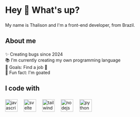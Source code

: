 <h1 align="left">Hey 👋 What's up?</h1>

###

<p align="left">My name is Thalison and I'm a front-end developer, from Brazil.</p>

###

<h2 align="left">About me</h2>

###

<p align="left">✨ Creating bugs since 2024<br>📚 I'm currently creating my own programming language<br>🎯 Goals: Find a job 🥀<br>🎲 Fun fact: I'm goated</p>

###

<h2 align="left">I code with</h2>

###

<div align="left">
  <img src="https://skillicons.dev/icons?i=js" height="40" alt="javascript logo"  />
  <img width="12" />
  <img src="https://skillicons.dev/icons?i=svelte" height="40" alt="svelte logo"  />
  <img width="12" />
  <img src="https://skillicons.dev/icons?i=tailwind" height="40" alt="tailwindcss logo"  />
  <img width="12" />
  <img src="https://skillicons.dev/icons?i=nodejs" height="40" alt="nodejs logo"  />
  <img width="12" />
  <img src="https://skillicons.dev/icons?i=py" height="40" alt="python logo"  />
</div>

###
